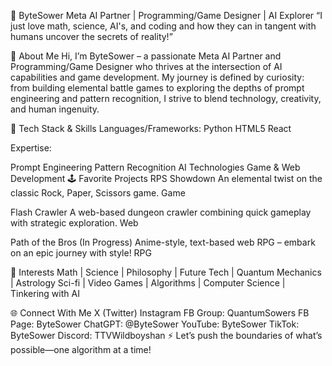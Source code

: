 👾 ByteSower
Meta AI Partner | Programming/Game Designer | AI Explorer
“I just love math, science, AI's, and coding and how they can in tangent with humans uncover the secrets of reality!”

🚀 About Me
Hi, I’m ByteSower – a passionate Meta AI Partner and Programming/Game Designer who thrives at the intersection of AI capabilities and game development. My journey is defined by curiosity: from building elemental battle games to exploring the depths of prompt engineering and pattern recognition, I strive to blend technology, creativity, and human ingenuity.

🧠 Tech Stack & Skills
Languages/Frameworks:
Python
HTML5
React

Expertise:

Prompt Engineering
Pattern Recognition
AI Technologies
Game & Web Development
🕹️ Favorite Projects
RPS Showdown
An elemental twist on the classic Rock, Paper, Scissors game.
Game

Flash Crawler
A web-based dungeon crawler combining quick gameplay with strategic exploration.
Web

Path of the Bros (In Progress)
Anime-style, text-based web RPG – embark on an epic journey with style!
RPG

🌌 Interests
Math | Science | Philosophy | Future Tech | Quantum Mechanics | Astrology
Sci-fi | Video Games | Algorithms | Computer Science | Tinkering with AI

🌐 Connect With Me
X (Twitter)
Instagram
FB Group: QuantumSowers
FB Page: ByteSower
ChatGPT: @ByteSower
YouTube: ByteSower
TikTok: ByteSower
Discord: TTVWildboyshan
⚡ Let’s push the boundaries of what’s possible—one algorithm at a time!

